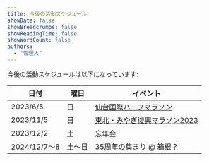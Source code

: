 ```yaml
---
title: 今後の活動スケジュール
showDate: false
showBreadcrumbs: false
showReadingTime: false
showWordCount: false
authors:
  - "管理人"
---
```


今後の活動スケジュールは以下になっています:


|日付       |曜日 |イベント         |
|---------|---|-------------|
|2023/6/5|日  | [仙台国際ハーフマラソン](https://www.sendaihalf.com/) |
|2023/11/5|日  | [東北・みやぎ復興マラソン2023](https://fukko-marathon.jp/news/201900000250.html) |
|2023/12/2|土  |忘年会          |
|2024/12/7〜8|土〜日|35周年の集まり @ 箱根？|


